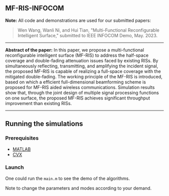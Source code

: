 ## MF-RIS-INFOCOM

**Note:** All code and demonstrations are used for our submitted papers:
> Wen Wang, Wanli Ni, and Hui Tian, "Multi-Functional Reconfigurable Intelligent Surface," submitted to IEEE INFOCOM Demo, May. 2023.

*********************************************************************************************************************************
**Abstract of the paper:** 
In this paper, we propose a multi-functional reconfigurable intelligent surface (MF-RIS) to address the half-space coverage and double-fading attenuation issues faced by existing RISs.
By simultaneously reflecting, transmitting, and amplifying the incident signal, the proposed MF-RIS is capable of realizing a full-space coverage with the	mitigated double-fading.
The working principle of the MF-RIS is introduced, based on which a efficient full-dimensional beamforming scheme is proposed for MF-RIS aided wireless communications.
Simulation results show that, through the joint design of multiple signal processing functions on one surface, the proposed MF-RIS achieves significant throughput improvement than existing RISs.

*********************************************************************************************************************************

## Running the simulations

### Prerequisites

- [MATLAB](https://uk.mathworks.com/products/matlab.html)
- [CVX](http://cvxr.com/cvx/)

### Launch

One could run the `main.m` to see the demo of the algorithms.

Note to change the parameters and modes according to your demand.
